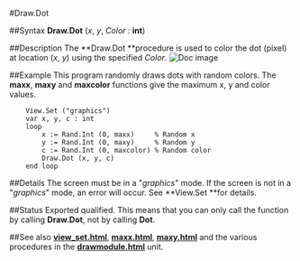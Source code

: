 
#Draw.Dot

##Syntax
**Draw.Dot** (*x*, *y*, *Color* : **int**)

##Description
The **Draw.Dot **procedure is used to color the dot (pixel) at location (*x*, *y*) using the specified *Color*.
![Doc image](draw_dot01.gif)

##Example
This program randomly draws dots with random colors. The **maxx**, **maxy** and **maxcolor** functions give the maximum x, y and color values.

        View.Set ("graphics")
        var x, y, c : int
        loop
            x := Rand.Int (0, maxx)     % Random x
            y := Rand.Int (0, maxy)     % Random y
            c := Rand.Int (0, maxcolor) % Random color
            Draw.Dot (x, y, c)
        end loop
##Details
The screen must be in a "*graphics*" mode. If the screen is not in a "*graphics*" mode, an error will occur. See **View.Set **for details.

##Status
Exported qualified.
This means that you can only call the function by calling **Draw.Dot**, not by calling **Dot**.

##See also
**[view_set.html](View.Set)**, **[maxx.html](maxx)**, **[maxy.html](maxy)** and the various procedures in the **[drawmodule.html](Draw)** unit.
